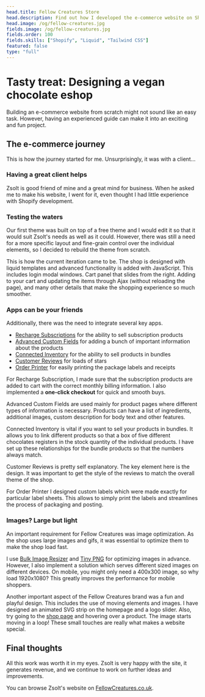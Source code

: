 ```yaml
---
head.title: Fellow Creatures Store
head.description: Find out how I developed the e-commerce website on Shopify that sells vegan chocolates.
head.image: /og/fellow-creatures.jpg
fields.image: /og/fellow-creatures.jpg
fields.order: 100
fields.skills: ["Shopify", "Liquid", "Tailwind CSS"]
featured: false
type: "full"
---
```


# Tasty treat: Designing a vegan chocolate eshop

Building an e-commerce website from scratch might not sound like an easy task. However, having an experienced guide can make it into an exciting and fun project.

## The e-commerce journey

This is how the journey started for me. Unsurprisingly, it was with a client...

### Having a great client helps

Zsolt is good friend of mine and a great mind for business. When he asked me to make his website, I went for it, even thought I had little experience with Shopify development.

### Testing the waters

Our first theme was built on top of a free theme and I would edit it so that it would suit Zsolt's needs as well as it could. However, there was still a need for a more specific layout and fine-grain control over the individual elements, so I decided to rebuild the theme from scratch.

This is how the current iteration came to be. The shop is designed with liquid templates and advanced functionality is added with JavaScript. This includes login modal windows. Cart panel that slides from the right. Adding to your cart and updating the items through Ajax (without reloading the page), and many other details that make the shopping experience so much smoother.

### Apps can be your friends

Additionally, there was the need to integrate several key apps.

- [Recharge Subscriptions](https://apps.shopify.com/subscription-payments) for the ability to sell subscription products
- [Advanced Custom Fields](https://apps.shopify.com/advanced-custom-field) for adding a bunch of important information about the products
- [Connected Inventory](https://apps.shopify.com/connected-inventory) for the ability to sell products in bundles
- [Customer Reviews](https://apps.shopify.com/product-reviews) for loads of stars
- [Order Printer](https://apps.shopify.com/order-printer) for easily printing the package labels and receipts

For Recharge Subscription, I made sure that the subscription products are added to cart with the correct monthly billing information. I also implemented a **one-click checkout** for quick and smooth buys.

Advanced Custom Fields are used mainly for product pages where different types of information is necessary. Products can have a list of ingredients, additional images, custom description for body text and other features.

Connected Inventory is vital if you want to sell your products in bundles. It allows you to link different products so that a box of five different chocolates registers in the stock quantity of the individual products. I have set up these relationships for the bundle products so that the numbers always match.

Customer Reviews is pretty self explanatory. The key element here is the design. It was important to get the style of the reviews to match the overall theme of the shop.

For Order Printer I designed custom labels which were made exactly for particular label sheets. This allows to simply print the labels and streamlines the process of packaging and posting.

### Images? Large but light

An important requirement for Fellow Creatures was image optimization. As the shop uses large images and gifs, it was essential to optimize them to make the shop load fast.

I use [Bulk Image Resizer](https://bulkresizephotos.com/) and [Tiny PNG](https://tinypng.com/) for optimizing images in advance. However, I also implement a solution which serves different sized images on different devices. On mobile, you might only need a 400x300 image, so why load 1920x1080? This greatly improves the performance for mobile shoppers.

Another important aspect of the Fellow Creatures brand was a fun and playful design. This includes the use of moving elements and images. I have designed an animated SVG strip on the homepage and a logo slider. Also, try going to the [shop page](https://www.fellowcreatures.co.uk/collections/frontpage) and hovering over a product. The image starts moving in a loop! These small touches are really what makes a website special.

## Final thoughts

All this work was worth it in my eyes. Zsolt is very happy with the site, it generates revenue, and we continue to work on further ideas and improvements.

You can browse Zsolt's website on [FellowCreatures.co.uk](https://www.fellowcreatures.co.uk/).
